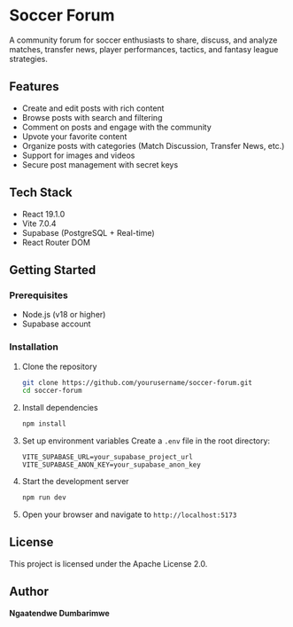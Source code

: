 # Soccer Forum

A community forum for soccer enthusiasts to share, discuss, and analyze matches, transfer news, player performances, tactics, and fantasy league strategies.

## Features

-  Create and edit posts with rich content
-  Browse posts with search and filtering
-  Comment on posts and engage with the community
-  Upvote your favorite content
-  Organize posts with categories (Match Discussion, Transfer News, etc.)
-  Support for images and videos
-  Secure post management with secret keys

## Tech Stack

- React 19.1.0
- Vite 7.0.4
- Supabase (PostgreSQL + Real-time)
- React Router DOM

## Getting Started

### Prerequisites

- Node.js (v18 or higher)
- Supabase account

### Installation

1. Clone the repository
   ```bash
   git clone https://github.com/yourusername/soccer-forum.git
   cd soccer-forum
   ```

2. Install dependencies
   ```bash
   npm install
   ```

3. Set up environment variables
   Create a `.env` file in the root directory:
   ```env
   VITE_SUPABASE_URL=your_supabase_project_url
   VITE_SUPABASE_ANON_KEY=your_supabase_anon_key
   ```

4. Start the development server
   ```bash
   npm run dev
   ```

5. Open your browser and navigate to `http://localhost:5173`


## License

This project is licensed under the Apache License 2.0.

## Author

**Ngaatendwe Dumbarimwe**
